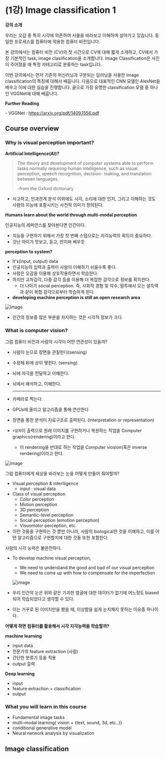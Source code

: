 # (1강) Image classification 1

**강의 소개**

우리는 오감 중 특히 시각에 의존하여 사물을 바라보고 이해하며 살아가고 있습니다.
동일한 프로세스를 컴퓨터에 적용한 컴퓨터 비전입니다.

본 강의에서는 컴퓨터 비전 (CV)의 첫 시간으로 CV에 대해 짧게 소개하고, CV에서 가장 기본적인 task, image clasiification을 소개합니다. Image Classification은 사진이 주어졌을 때 특정 카테고리로 분류하는 task입니다.

이번 강의에서는 먼저 기존의 머신러닝과 구분되는 딥러닝을 사용한 Image classification의 특징에 대해서 배웁니다. 다음으로 대표적인 CNN 모델인 AlexNet을 배우고 이에 대한 실습을 진행합니다.
끝으로 가장 유명한 classification 모델 중 하나인 VGGNet에 대해 배웁니다.

**Further Reading**

\- VGGNet : https://arxiv.org/pdf/1409.1556.pdf





## Course overview

### Why is visual perception important?

**Artificial Intelligence(AI)?**

> The theory and development of computer systems able to perform tasks normally requiring human intelligence, such as visual perception, speech recognition, decision- making, and translation between languages.
>
> -from the Oxford dictionary

- 사고하고, 인과관계 분석 이외에도 시각, 소리에 대한 인지, 그리고 이해하는 것도 사람의 지능에 포함시키는 사전적 의미가 정의된다. 



**Humans learn about the world through multi-modal perception**

인공지능의 레퍼런스를 찾아본다면 인간이다. 

- 지능을 구현하기 위해서 가장 첫 번째 스텝으로는 지각능력의 획득이 중요하다. 
- 갓난 아이가 맛보고, 듣고, 만지며 배우듯



**perception to system?**

- It's(input, output) data
- 인공지능의 입력과 출력이 사람이 이해하기 쉬울수록 좋다. 
- 사람은 오감을 이용해 상호작용하면서 학습한다. 
- 하지만 교차감각, 다중 감각 등을 이용해 더 복잡한 감각으로 정보를 획득한다. 
	- 더 나아가 social perception. 즉, 사회적 경험 및 악수, 말투에서 오는 설득력과 같이 복합 감각으로부터 학습하게 된다.
- **developing machine perception is still an open research area**

 ![image](https://user-images.githubusercontent.com/38639633/110263601-91d2e080-7ffa-11eb-9893-4d85df954bd5.png)



- 인간의 정보중 많은 부분을 차지하는 것은 시각적 정보가 크다. 



### What is computer vision?

그럼 컴퓨터 비전과 사람의 시각이 어떤 연관성이 있을까?

- 사람이 눈으로 장면을 관찰한다(sensing)

- 수정체 뒤에 상이 맺힌다. (sensing)

- 뇌에 자극을 전달하고 이해한다. 

- 뇌에서 해석하고, 이해한다. 

	---

- 카메라로 찍는다.

- GPUs에 올리고 알고리즘을 통해 연산한다

- 장면을 통한 분석이 자료구조로 출력된다. (interpretation or representation)

- `+알파`이 출력으로 원래 이미지를 구현하거나 복원하는 작업을 Computer graphics(rendering)이라고 한다.

	- 이 rendering을 반대로 하는 작업을 Computer viosion(혹은 inverse rendering)이라고 한다.

![image](https://user-images.githubusercontent.com/38639633/110263951-7ddbae80-7ffb-11eb-94cd-f235b9e94ef0.png)



그럼 컴퓨터에게 세상을 바라보는 눈을 어떻게 만들어 줘야할까?

- Visual perception & interlligence
	- input : visual data
- Class of visual perception
	- Color perception
	- Motion perception
	- 3D perception
	- Semantic-level perception
	- Social perception (emotion perception)
	- Visuomotor perception, etc.
- 이런 것들을 구현하는 것 뿐만 아니라, 사람의 biological한 것을 이해하고, 이를 어떤 알고리즘으로 구현할지에 대한 것들 또한 포함한다. 



사람의 시각 능력은 불완전하다. 

- To develop machine visual perception,

	- We need to understand the good and bad of our visual perception
	- We need to come up with how to compensate for the imperfection

	![image](https://user-images.githubusercontent.com/38639633/110266929-2ab92a00-8002-11eb-9969-3dbf5686bcb3.png)

- 우리 인간의 눈은 위와 같은 기괴한 얼굴에 대한 데이터가 없기에 어느정도 biased 되어 학습되었다고 생각할 수 있다. 

- 이는 거꾸로 된 이미지만을 봤을 때, 이상함을 쉽게 눈치채지 못하는 이유중 하나이다. 



**어떻게 하면 컴퓨터를 활용해서 시각 지각능력을 학습할까?**

**machine learning**

- input data
- 전문가의 feature extraction (사람)
- 간단한 분류기 등을 적용
- output 출력



**Deep learning**

- input 
- feature extraction + classification
- output



### What you will learn in this course

- Fundamental image tasks
- multi-modal learning( vision + {text, sound, 3d, etc..})
- conditional generative model
- Neural network analysis by visualization



## Image classification

